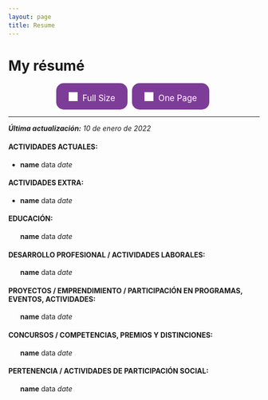 ```yaml
---
layout: page
title: Resume
---
```


<style>
.cvbutton {
  display: inline-block;
  padding: 13px 25px;; margin-right:5px;
  font-size: 1.2em;
  cursor: pointer;
  text-align: center;
  text-decoration: none;
  outline: none;
  color: #fff;
  background-color: #7D3C98;
  border: none;
  border-radius: 15px;
}

.cvbutton:hover {
  background-color: #3498DB;
  box-shadow: 0 12px 16px 0 rgba(255,255,255,0.24), 0 17px 50px 0 rgba(255,255,255,0.19);
}

.cvbutton:active {
  background-color: #424949;
  transform: translateY(4px);
}
</style>

# My résumé

<center>
<a class="cvbutton" href="/assets/docs/Rodolfo%20Ferro%20-%20CV%20(full).pdf" target="_blank"><span><img src="/assets/images/pdf.png" height="18px" style="padding-top:5px; margin-right:5px;">  Full Size </span></a>
<a class="cvbutton" href="/assets/docs/Rodolfo%20Ferro%20-%20Resume.pdf" target="_blank"><span><img src="/assets/images/pdf.png" height="18px" style="padding-top:5px; margin-right:5px;">  One Page </span></a>
</center>

---
<i><b>Última actualización:</b> 10 de enero de 2022</i>

<h4>ACTIVIDADES ACTUALES:</h4>
<ul>
  <li>
    <b>name</b> data <i>date</i>
  </li>

</ul>
<h4>ACTIVIDADES EXTRA:</h4>
<ul>
  <li>
    <b>name</b> data <i>date</i>
  </li>
</ul>
<h4>EDUCACIÓN:</h4>
<ul>
  <b>name</b> data <i>date</i>

</ul>
<h4>DESARROLLO PROFESIONAL / ACTIVIDADES LABORALES:</h4>
<ul>
  <b>name</b> data <i>date</i>

</ul>
<h4>PROYECTOS / EMPRENDIMIENTO / PARTICIPACIÓN EN PROGRAMAS, EVENTOS, ACTIVIDADES:</h4>
<ul>
  <b>name</b> data <i>date</i>

</ul>

<h4>CONCURSOS / COMPETENCIAS, PREMIOS Y DISTINCIONES:</h4>
<ul>
  <b>name</b> data <i>date</i>

</ul>
<h4>PERTENENCIA / ACTIVIDADES DE PARTICIPACIÓN SOCIAL:</h4>
<ul>
  <b>name</b> data <i>date</i>

</ul>
